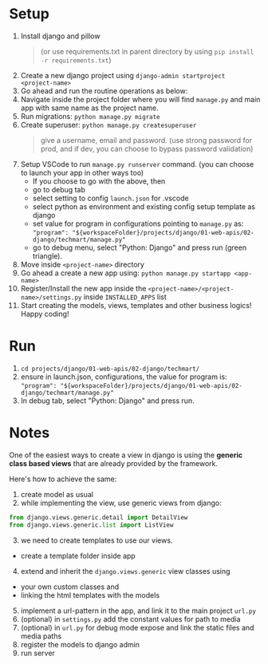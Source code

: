 # Setup
1. Install django and pillow 
   > (or use requirements.txt in parent directory by using `pip install -r requirements.txt`)
2. Create a new django project using `django-admin startproject <project-name>`
3. Go ahead and run the routine operations as below:
4. Navigate inside the project folder where you will find `manage.py` and main app with same name as the project name.
4. Run migrations: `python manage.py migrate`
5. Create superuser: `python manage.py createsuperuser`
   > give a username, email and password. (use strong password for prod, and if dev, you can choose to bypass password validation)
6. Setup VSCode to run `manage.py runserver` command. (you can choose to launch your app in other ways too)
   - If you choose to go with the above, then 
   - go to debug tab
   - select setting to config `launch.json` for .vscode
   - select python as environment and existing config setup template as django
   - set value for program in configurations pointing to `manage.py` as:
    `"program": "${workspaceFolder}/projects/django/01-web-apis/02-django/techmart/manage.py"`
   - go to debug menu, select "Python: Django" and press run (green triangle).
7. Move inside `<project-name>` directory
8. Go ahead a create a new app using: `python manage.py startapp <app-name>`
9. Register/Install the new app inside the `<project-name>/<project-name>/settings.py` inside `INSTALLED_APPS` list
10. Start creating the models, views, templates and other business logics! Happy coding!

# Run
1. `cd projects/django/01-web-apis/02-django/techmart/`
2. ensure in launch.json, configurations, the value for program is:
   `"program": "${workspaceFolder}/projects/django/01-web-apis/02-django/techmart/manage.py"`
3. In debug tab, select "Python: Django" and press run.

# Notes

One of the easiest ways to create a view in django is using the **generic class based views** that are already provided by the framework.

Here's how to achieve the same:

1. create model as usual
2. while implementing the view, use generic views from django:
  ```python
  from django.views.generic.detail import DetailView
  from django.views.generic.list import ListView
  ```
3. we need to create templates to use our views.
  - create a template folder inside app
4. extend and inherit the `django.views.generic` view classes using
  - your own custom classes and 
  - linking the html templates with the models
5. implement a url-pattern in the app, and link it to the main project `url.py`
6. (optional) in `settings.py` add the constant values for path to media
6. (optional) in `url.py` for debug mode expose and link the static files and media paths
7. register the models to django admin
8. run server

